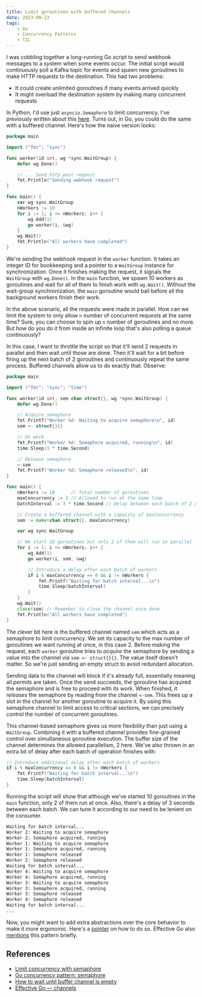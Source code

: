 ```yaml
---
title: Limit goroutines with buffered channels
date: 2023-08-23
tags:
    - Go
    - Concurrency Patterns
    - TIL
---
```


I was cobbling together a long-running Go script to send webhook messages to a system when
some events occur. The initial script would continuously poll a Kafka topic for events and
spawn new goroutines to make HTTP requests to the destination. This had two problems:

* It could create unlimited goroutines if many events arrived quickly
* It might overload the destination system by making many concurrent requests

In Python, I'd use just `asyncio.Semaphore` to limit concurrency. I've previously written
about this [here]. Turns out, in Go, you could do the same with a buffered channel. Here's
how the naive version looks:

```go
package main

import ("fmt"; "sync")

func worker(id int, wg *sync.WaitGroup) {
    defer wg.Done()

    // ... Send http post request
    fmt.Println("Sending webhook request")
}

func main() {
    var wg sync.WaitGroup
    nWorkers := 10
    for i := 1; i <= nWorkers; i++ {
        wg.Add(1)
        go worker(i, &wg)
    }
    wg.Wait()
    fmt.Println("All workers have completed")
}
```

We're sending the webhook request in the `worker` function. It takes an integer ID for
bookkeeping and a pointer to a `WaitGroup` instance for synchronization. Once it finishes
making the request, it signals the `WaitGroup` with `wg.Done()`. In the `main` function,
we spawn 10 workers as goroutines and wait for all of them to finish work with `wg.Wait()`.
Without the wait-group synchronization, the `main` goroutine would bail before all the
background workers finish their work.

In the above scenario, all the requests were made in parallel. How can we limit the system
to only allow `n` number of concurrent requests at the same time? Sure, you can choose to
spin up `n` number of goroutines and no more. But how do you do it from inside an infinite
loop that's also polling a queue continuously?

In this case, I want to throttle the script so that it'll send 2 requests in parallel and
then wait until those are done. Then it'll wait for a bit before firing up the next batch of
2 goroutines and continuously repeat the same process. Buffered channels allow us to do
exactly that. Observe:

```go
package main

import ("fmt"; "sync"; "time")

func worker(id int, sem chan struct{}, wg *sync.WaitGroup) {
    defer wg.Done()

    // Acquire semaphore
    fmt.Printf("Worker %d: Waiting to acquire semaphore\n", id)
    sem <- struct{}{}

    // Do work
    fmt.Printf("Worker %d: Semaphore acquired, running\n", id)
    time.Sleep(1 * time.Second)

    // Release semaphore
    <-sem
    fmt.Printf("Worker %d: Semaphore released\n", id)
}

func main() {
    nWorkers := 10      // Total number of goroutines
    maxConcurrency := 2 // Allowed to run at the same time
    batchInterval := 3 * time.Second // Delay between each batch of 2 goros

    // Create a buffered channel with a capacity of maxConcurrency
    sem := make(chan struct{}, maxConcurrency)

    var wg sync.WaitGroup

    // We start 10 goroutines but only 2 of them will run in parallel
    for i := 1; i <= nWorkers; i++ {
        wg.Add(1)
        go worker(i, sem, &wg)

        // Introduce a delay after each batch of workers
        if i % maxConcurrency == 0 && i != nWorkers {
            fmt.Printf("Waiting for batch interval...\n")
            time.Sleep(batchInterval)
        }
    }
    wg.Wait()
    close(sem) // Remember to close the channel once done
    fmt.Println("All workers have completed")
}
```

The clever bit here is the buffered channel named `sem` which acts as a semaphore to limit
concurrency. We set its capacity to the max number of goroutines we want running at once,
in this case 2. Before making the request, each `worker` goroutine tries to *acquire* the
semaphore by sending a value into the channel via `sem <- struct{}{}`. The value itself
doesn't matter. So we're just sending an empty struct to avoid redundant allocation.

Sending data to the channel will block if it's already full, essentially meaning all
*permits* are taken. Once the send succeeds, the goroutine has acquired the semaphore and is
free to proceed with its work. When finished, it *releases* the semaphore by reading from
the channel `<-sem`. This frees up a slot in the channel for another goroutine to acquire
it. By using this semaphore channel to limit access to critical sections, we can precisely
control the number of concurrent goroutines.

This channel-based semaphore gives us more flexibility than just using a `WaitGroup`.
Combining it with a buffered channel provides fine-grained control over simultaneous
goroutine execution. The buffer size of the channel determines the allowed parallelism, 2
here. We've also thrown in an extra bit of delay after each batch of operation finishes
with:

```go
// Introduce additional delay after each batch of workers
if i % maxConcurrency == 0 && i != nWorkers {
    fmt.Printf("Waiting for batch interval...\n")
    time.Sleep(batchInterval)
}
```

Running the script will show that although we've started 10 goroutines in the `main`
function, only 2 of them run at once. Also, there's a delay of 3 seconds between each batch.
We can tune it according to our need to be lenient on the consumer.

```txt
Waiting for batch interval...
Worker 2: Waiting to acquire semaphore
Worker 2: Semaphore acquired, running
Worker 1: Waiting to acquire semaphore
Worker 1: Semaphore acquired, running
Worker 1: Semaphore released
Worker 2: Semaphore released
Waiting for batch interval...
Worker 4: Waiting to acquire semaphore
Worker 4: Semaphore acquired, running
Worker 3: Waiting to acquire semaphore
Worker 3: Semaphore acquired, running
Worker 3: Semaphore released
Worker 4: Semaphore released
Waiting for batch interval...
...
```

Now, you might want to add extra abstractions over the core behavior to make it more
ergonomic. Here's a [pointer] on how to do so. Effective Go also [mentions] this pattern
briefly.

## References

* [Limit concurrency with semaphore][here]
* [Go concurrency pattern: semaphore][pointer]
* [How to wait until buffer channel is empty][stack overflow]
* [Effective Go — channels][mentions]

[here]: /python/limit_concurrency_with_semaphore
[pointer]: https://levelup.gitconnected.com/go-concurrency-pattern-semaphore-9587d45f058d
[stack overflow]: https://stackoverflow.com/questions/39776481/how-to-wait-until-buffered-channel-semaphore-is-empty
[mentions]: https://go.dev/doc/effective_go#channels
